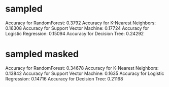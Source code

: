 # sampled

Accuracy for RandomForest: 0.3792
Accuracy for K-Nearest Neighbors: 0.16308
Accuracy for Support Vector Machine: 0.17724
Accuracy for Logistic Regression: 0.15094
Accuracy for Decision Tree: 0.24292

# sampled masked

Accuracy for RandomForest: 0.34678
Accuracy for K-Nearest Neighbors: 0.13842
Accuracy for Support Vector Machine: 0.1635
Accuracy for Logistic Regression: 0.14716
Accuracy for Decision Tree: 0.21168